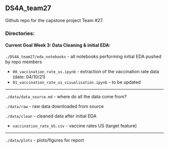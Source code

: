 ## DS4A_team27


Github repo for the capstone project Team #27.




### Directories:

#### Current Goal Week 3: Data Cleaning & initial EDA:

`./DS4A_team27/eda_notebooks` - all notebooks performing initial EDA pushed by repo members

  - `00_vaccination_rate_us.ipynb` - extraction of the vaccination rate data (date: 04/10/21)
  - `01_vaccination_rate_us_visualisation.ipynb` - to be updated



----

`./data/data_source.md` - where do all the data come from?

`./data/raw` - raw data downloaded from source

`./data/clean` - cleaned data after initial EDA 

  - `vaccination_rate_US.csv` - vaccine rates US (target feature)


----


`./data/plots` - plots/figures for report

